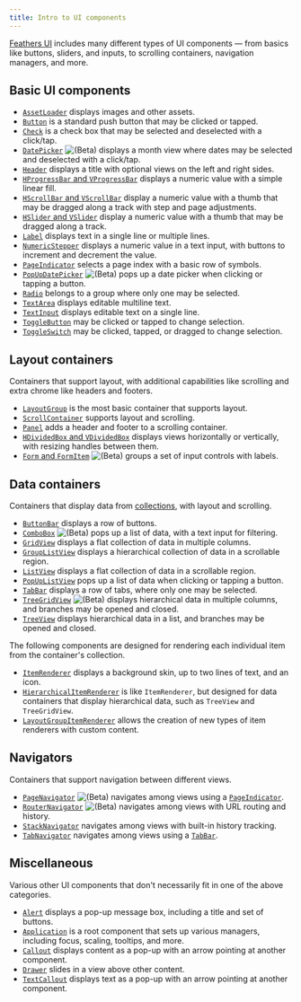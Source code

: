 ```yaml
---
title: Intro to UI components
---
```


[Feathers UI](/) includes many different types of UI components — from basics like buttons, sliders, and inputs, to scrolling containers, navigation managers, and more.

## Basic UI components

- [`AssetLoader`](./asset-loader.md) displays images and other assets.
- [`Button`](./button.md) is a standard push button that may be clicked or tapped.
- [`Check`](./check.md) is a check box that may be selected and deselected with a click/tap.
- [`DatePicker`](./date-picker.md) <img class="beta" src="/img/beta.png" alt="(Beta)"/> displays a month view where dates may be selected and deselected with a click/tap.
- [`Header`](./header.md) displays a title with optional views on the left and right sides.
- [`HProgressBar` and `VProgressBar`](./progress-bar.md) displays a numeric value with a simple linear fill.
- [`HScrollBar` and `VScrollBar`](./scroll-bar.md) display a numeric value with a thumb that may be dragged along a track with step and page adjustments.
- [`HSlider` and `VSlider`](./slider.md) display a numeric value with a thumb that may be dragged along a track.
- [`Label`](./label.md) displays text in a single line or multiple lines.
- [`NumericStepper`](./numeric-stepper.md) displays a numeric value in a text input, with buttons to increment and decrement the value.
- [`PageIndicator`](./page-indicator.md) selects a page index with a basic row of symbols.
- [`PopUpDatePicker`](./pop-up-date-picker.md) <img class="beta" src="/img/beta.png" alt="(Beta)"/> pops up a date picker when clicking or tapping a button.
- [`Radio`](./radio.md) belongs to a group where only one may be selected.
- [`TextArea`](./text-area.md) displays editable multiline text.
- [`TextInput`](./text-input.md) displays editable text on a single line.
- [`ToggleButton`](./toggle-button.md) may be clicked or tapped to change selection.
- [`ToggleSwitch`](./toggle-switch.md) may be clicked, tapped, or dragged to change selection.

## Layout containers

Containers that support layout, with additional capabilities like scrolling and extra chrome like headers and footers.

- [`LayoutGroup`](./layout-group.md) is the most basic container that supports layout.
- [`ScrollContainer`](./scroll-container.md) supports layout and scrolling.
- [`Panel`](./panel.md) adds a header and footer to a scrolling container.
- [`HDividedBox` and `VDividedBox`](./divided-box.md) displays views horizontally or vertically, with resizing handles between them.
- [`Form` and `FormItem`](./form.md) <img class="beta" src="/img/beta.png" alt="(Beta)"/> groups a set of input controls with labels.

## Data containers

Containers that display data from [collections](./data-collections.md), with layout and scrolling.

- [`ButtonBar`](./button-bar.md) displays a row of buttons.
- [`ComboBox`](./combo-box.md) <img class="beta" src="/img/beta.png" alt="(Beta)"/> pops up a list of data, with a text input for filtering.
- [`GridView`](./grid-view.md) displays a flat collection of data in multiple columns.
- [`GroupListView`](./group-list-view.md) displays a hierarchical collection of data in a scrollable region.
- [`ListView`](./list-view.md) displays a flat collection of data in a scrollable region.
- [`PopUpListView`](./pop-up-list-view.md) pops up a list of data when clicking or tapping a button.
- [`TabBar`](./tab-bar.md) displays a row of tabs, where only one may be selected.
- [`TreeGridView`](./tree-grid-view.md) <img class="beta" src="/img/beta.png" alt="(Beta)"/> displays hierarchical data in multiple columns, and branches may be opened and closed.
- [`TreeView`](./tree-view.md) displays hierarchical data in a list, and branches may be opened and closed.

The following components are designed for rendering each individual item from the container's collection.

- [`ItemRenderer`](./item-renderer.md) displays a background skin, up to two lines of text, and an icon.
- [`HierarchicalItemRenderer`](./hierarchical-item-renderer.md) is like `ItemRenderer`, but designed for data containers that display hierarchical data, such as `TreeView` and `TreeGridView`.
- [`LayoutGroupItemRenderer`](./layout-group-item-renderer.md) allows the creation of new types of item renderers with custom content.

## Navigators

Containers that support navigation between different views.

- [`PageNavigator`](./page-navigator.md) <img class="beta" src="/img/beta.png" alt="(Beta)"/> navigates among views using a [`PageIndicator`](./page-indicator.md).
- [`RouterNavigator`](./router-navigator.md) <img class="beta" src="/img/beta.png" alt="(Beta)"/> navigates among views with URL routing and history.
- [`StackNavigator`](./stack-navigator.md) navigates among views with built-in history tracking.
- [`TabNavigator`](./tab-navigator.md) navigates among views using a [`TabBar`](./tab-bar.md).

## Miscellaneous

Various other UI components that don't necessarily fit in one of the above categories.

- [`Alert`](./alert.md) displays a pop-up message box, including a title and set of buttons.
- [`Application`](./application.md) is a root component that sets up various managers, including focus, scaling, tooltips, and more.
- [`Callout`](./callout.md) displays content as a pop-up with an arrow pointing at another component.
- [`Drawer`](./drawer.md) slides in a view above other content.
- [`TextCallout`](./text-callout.md) displays text as a pop-up with an arrow pointing at another component.
